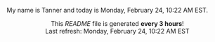 My name is Tanner and today is Monday, February 24, 10:22 AM EST.

<p align="center">This <i>README</i> file is generated <b>every 3 hours</b>!</br>Last refresh: Monday, February 24, 10:22 AM EST<br /></p>
